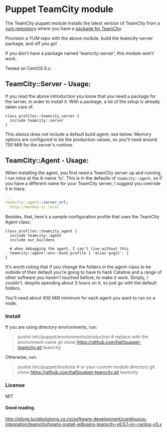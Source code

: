# Puppet TeamCity module

The TeamCity puppet module installs the latest version of TeamCity from a [yum
repository](https://github.com/haf/puppet-yum) where you have a [package for
TeamCity](https://github.com/haf/fpm-recipes/tree/master/teamcity-server).

Provision a YUM repo with the above module, build the teamcity-server package,
and off you go!

If you don't have a package named 'teamcity-server', this module won't work.

Tested on CentOS 6.x.

## TeamCity::Server - Usage:

If you read the above introduction you know that you need a package for the
server, in order to install it. With a package, a lot of the setup is already
taken care of.

```puppet
class profiles::teamcity_server {
  include teamcity::server
}
```

This stanza does not include a default build agent; see below. Memory options
are configured to be the production values, so you'll need around 750 MiB for
the server's runtime.

## TeamCity::Agent - Usage:

When installing the agent, you first need a TeamCity server up and running, I
run mine at the A-name 'tc'. This is in the defaults of `teamcity::agent`, so if
you have a different name for your TeamCity server, I suggest you override it in
hiera:

```yaml
---
teamcity::agent::server_url:
  http://monkey-tc.local
```

Besides, that, here's a sample configuration profile that uses the TeamCity
Agent class:

```puppet
class profiles::teamcity_agent {
  include teamcity::agent
  include our_buildenv

  # when debugging the agent, I can't live without this
  teamcity::agent::env::bash_profile { 'alias g=git': }
}
```

It's worth noting that if you change the folders in the agent-class to be
outside of their default you're going to have to hack Catalina and a range of
other software you haven't touched before, to make it work. Simply, I couldn't,
despite spending about 3 hours on it, so just go with the default folders.

You'll need about 400 MiB minimum for each agent you want to run on a node.

### Install

If you are using directory environments, run:

> pushd /etc/puppet/environments/production # replace with the environment name
> git clone https://github.com/haf/puppet-teamcity.git teamcity

Otherwise, run:

> pushd /etc/puppet/modules # or your custom module directory
> git clone https://github.com/haf/puppet-teamcity.git teamcity

### License

MIT


#### Good reading

http://plone.lucidsolutions.co.nz/software-development/continuous-integration/teamcity/howto-install-jetbrains-teamcity-v6.5.1-on-centos-v5.x

